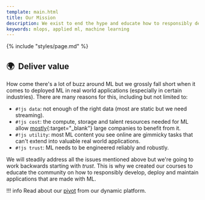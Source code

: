 ```yaml
---
template: main.html
title: Our Mission
description: We exist to end the hype and educate how to responsibly deliver value with ML.
keywords: mlops, applied ml, machine learning
---
```


{% include "styles/page.md" %}

## 🌍 &nbsp;Deliver value

How come there's a lot of buzz around ML but we grossly fall short when it comes to deployed ML in real world applications (especially in certain industries). There are many reasons for this, including but not limited to:

- `#!js data`: not enough of the right data (most are static but we need streaming).
- `#!js cost`: the compute, storage and talent resources needed for ML allow [mostly](https://www.wired.com/story/companies-rushing-use-ai-few-see-payoff/){:target="_blank"} large companies to benefit from it.
- `#!js utility`: most ML content you see online are gimmicky tasks that can't extend into valuable real world applications.
- `#!js trust`: ML needs to be engineered reliably and robustly.

We will steadily address all the issues mentioned above but we're going to work backwards starting with *trust*.
This is why we created our courses to educate the community on how to responsibly develop, deploy and maintain applications that are made with ML.

!!! info
    Read about our <a href="/pivot">pivot</a> from our dynamic platform.
